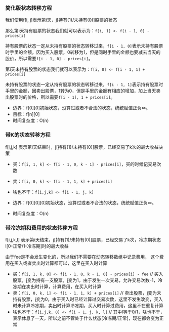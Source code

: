 ### 简化版状态转移方程
我们使用f[i, j]表示第i天，j[持有(1)/未持有(0)]股票的状态

那么第i天持有股票的状态我们就可以表示为：`f[i, 1] <- f[i - 1, 0] - prices[i]`

持有股票的状态一定从未持有股票的状态转移过来，`f[i - 1, 0]`表示未持有股票时手里的金额，因为买入股票，0转移为1，但是同时手里的金额也要减去当天的股价，所以需要`f[i - 1, 0] - prices[i]`。

第i天未持有股票的状态我们就可以表示为：`f[i, 0] <- f[i - 1, 1] + prices[i]` 

未持有股票的状态一定从持有股票的状态转移过来，`f[i - 1, 1]`表示持有股票时手里的金额，因卖出股票，1转为0，但是手里的金额有相应的增加，加上当天卖出股票时的价格，所以需要`f[i - 1], 1 + prices[i]`。

- 边界：f[0][0]初始状态，没算过或者不合法的状态，统统赋值正负∞。
- 目标：f[n][0]
- 时间复杂度：O(n)

### 带K的状态转移方程
f[i,j,k] 表示第i天结束时，j[持有(1)/未持有(0)]股票，已经交易了k次的最大收益决策

- 买：`f[i, 1, k] <- f[i - 1, 0, k - 1] - prices[i]`，买的时候记交易次数
- 卖：`f[i, 0, k] <- f[i - 1, 1, k] + prices[i]`
- 啥也不干：`f[i,j,k] <- f[i - 1, j, k]`

- 边界：f[0][0][0]初始状态，没算过或者不合法的状态，统统赋值正负∞。
- 时间复杂度：O(n)

### 带冷冻期和费用的状态转移方程
f[i,j,k,l] 表示第i天结束，j[持有(1)/未持有(0)]股票，已经交易了k次，冷冻期状态l[0-正常/1-冷冻期]时的最大收益

由于fee是不会发生变化的，所以我们不需要在动态转移数组中记录费用， 这个费用在买入或者卖出时计算都可以，这里在买入时计算

- 买：`f[i, 1, k, 0] <- f[i - 1, 0, k - 1, 0] - prices[i] - fee` // 买入股票，j变为持有一支股票，j变为1，由于发生一次交易，允许交易次数-1，冷冻期在卖出时计算，计算费用，在买入时计算
- 卖：`f[i, 0, k, 1] <- f[i - 1, 1, k] + prices[i]`              // 卖出股票，j变为未持有股票，j变为0，由于买入时已经计算过交易次数，这里不发生改变，买入时未计算冷冻期，卖出时计算冷冻期，买入时计算过费用，这里不在重复计算
- 啥也不干：`f[i,j,k, 0] <- f[i - 1, j, k, l]`                    // 其中l等于0/1，啥也不干，表示休息了一天，所以之前不管处于什么状态[冷冻期/正常]，现在都会变为正常

